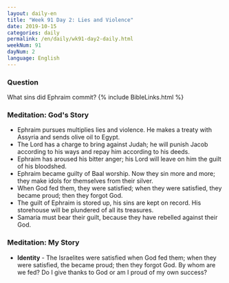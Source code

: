 ```yaml
---
layout: daily-en
title: "Week 91 Day 2: Lies and Violence"
date: 2019-10-15 
categories: daily
permalink: /en/daily/wk91-day2-daily.html
weekNum: 91
dayNum: 2
language: English
---
```


### Question     
What sins did Ephraim commit?
{% include BibleLinks.html %} 

### Meditation: God's Story   
+ Ephraim pursues multiplies lies and violence. He makes a treaty with Assyria and sends olive oil to Egypt. 
+ The Lord has a charge to bring against Judah; he will punish Jacob according to his ways and repay him according to his deeds. 
+ Ephraim has aroused his bitter anger; his Lord will leave on him the guilt of his bloodshed. 
+ Ephraim became guilty of Baal worship. Now they sin more and more; they make idols for themselves from their silver. 
+ When God fed them, they were satisfied; when they were satisfied, they became proud; then they forgot God. 
+ The guilt of Ephraim is stored up, his sins are kept on record. His storehouse will be plundered of all its treasures. 
+ Samaria must bear their guilt, because they have rebelled against their God. 

### Meditation: My Story   
+ **Identity** - The Israelites were satisfied when God fed them; when they were satisfied, the became proud; then they forgot God. By whom are we fed? Do I give thanks to God or am I proud of my own success? 
